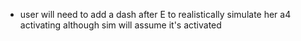 - user will need to add a dash after E to realistically simulate her a4 activating although sim will assume it's activated
